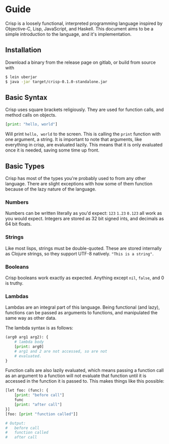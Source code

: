 # Guide

Crisp is a loosely functional, interpreted programming language inspired
by Objective-C, Lisp, JavaScript, and Haskell. This document aims to be
a simple introduction to the language, and it's implementation.

## Installation

Download a binary from the release page on gitlab, or build from source with

```sh
$ lein uberjar
$ java -jar target/crisp-0.1.0-standalone.jar
```

## Basic Syntax

Crisp uses square brackets religiously. They are used for function calls,
and method calls on objects. 

```python
[print: "hello, world"]
```

Will print `hello, world` to the screen. This is calling the `print` function
with one argument, a string. It is important to note that arguments, like
everything in crisp, are evaluated lazily. This means that it is only evaluated
once it is needed, saving some time up front.

## Basic Types

Crisp has most of the types you're probably used to from any other language.
There are slight exceptions with how some of them function because of the lazy
nature of the language.

### Numbers

Numbers can be written literally as you'd expect: `123` `1.23` `0.123`
all work as you would expect. Integers are stored as 32 bit signed ints, and
decimals as 64 bit floats.

### Strings

Like most lisps, strings must be double-quoted. These are stored internally
as Clojure strings, so they support UTF-8 natively. `"This is a string"`.

### Booleans

Crisp booleans work exactly as expected. Anything except `nil`, `false`, and
0 is truthy. 

### Lambdas

Lambdas are an integral part of this language. Being functional (and lazy), functions
can be passed as arguments to functions, and manipulated the same way as other data.

The lambda syntax is as follows:

```py
(arg0 arg1 arg2): {
	# lambda body
	[print: arg0]
	# arg1 and 2 are not accessed, so are not
	# evaluated.
}
```

Function calls are also lazily evaluated, which means passing a function call as an
argument to a function will not evaluate that function until it is accessed in the
function it is passed to. This makes things like this possible:

```python
[let foo: (func): {
	[print: "before call"]
	func
	[print: "after call"]
}]
[foo: [print "function called"]]

# Output:
#   before call
#   function called
#   after call
```
